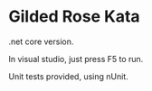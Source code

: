 # Gilded Rose Kata

.net core version.

In visual studio, just press F5 to run.

Unit tests provided, using nUnit.
